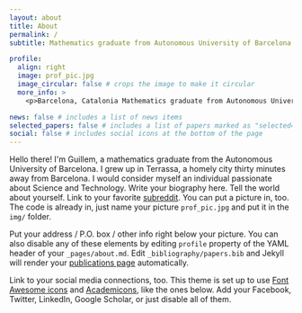 ```yaml
---
layout: about
title: About
permalink: /
subtitle: Mathematics graduate from Autonomous University of Barcelona

profile:
  align: right
  image: prof_pic.jpg
  image_circular: false # crops the image to make it circular
  more_info: >
    <p>Barcelona, Catalonia Mathematics graduate from Autonomous University of Barcelona</p>

news: false # includes a list of news items
selected_papers: false # includes a list of papers marked as "selected={true}"
social: false # includes social icons at the bottom of the page
---
```


Hello there! I'm Guillem, a mathematics graduate from the Autonomous University of Barcelona. I grew up in Terrassa, a homely city thirty minutes away from Barcelona. I would consider myself an individual passionate about Science and Technology. Write your biography here. Tell the world about yourself. Link to your favorite [subreddit](http://reddit.com). You can put a picture in, too. The code is already in, just name your picture `prof_pic.jpg` and put it in the `img/` folder.

Put your address / P.O. box / other info right below your picture. You can also disable any of these elements by editing `profile` property of the YAML header of your `_pages/about.md`. Edit `_bibliography/papers.bib` and Jekyll will render your [publications page](/al-folio/publications/) automatically.

Link to your social media connections, too. This theme is set up to use [Font Awesome icons](https://fontawesome.com/) and [Academicons](https://jpswalsh.github.io/academicons/), like the ones below. Add your Facebook, Twitter, LinkedIn, Google Scholar, or just disable all of them.
